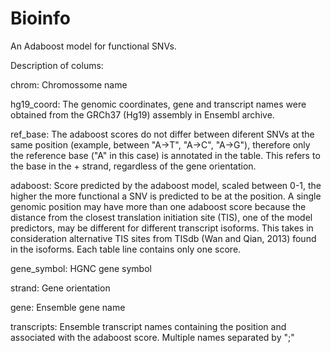 # Bioinfo

An Adaboost model for functional SNVs.

Description of colums:

chrom: Chromossome name

hg19_coord: The genomic coordinates, gene and transcript names were obtained from the GRCh37 (Hg19) assembly in Ensembl archive.

ref_base: The adaboost scores do not differ between diferent SNVs at the same position (example, between "A->T", "A->C", "A->G"), therefore only the reference base ("A" in this case) is annotated in the table. This refers to the base in the + strand, regardless of the gene orientation.

adaboost: Score predicted by the adaboost model, scaled between 0-1, the higher the more functional a SNV is predicted to be at the position. A single genomic position may have more than one adaboost score because the distance from the closest translation initiation site (TIS), one of the model predictors, may be different for different transcript isoforms. This takes in consideration alternative TIS sites from TISdb (Wan and Qian, 2013) found in the isoforms. Each table line contains only one score.

gene_symbol: HGNC gene symbol

strand: Gene orientation

gene: Ensemble gene name

transcripts: Ensemble transcript names containing the position and associated with the adaboost score. Multiple names separated by ";"
